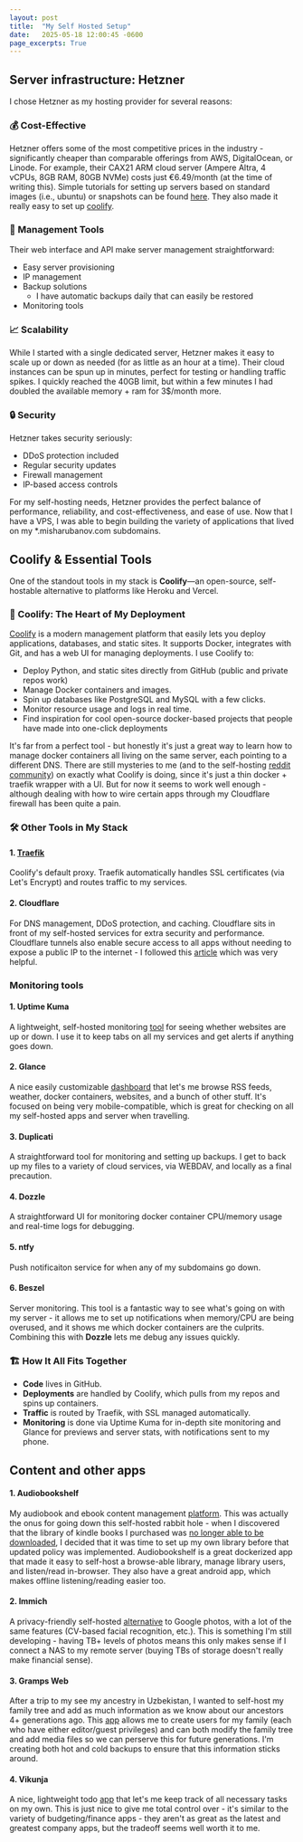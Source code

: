 ```yaml
---
layout: post
title:  "My Self Hosted Setup"
date:   2025-05-18 12:00:45 -0600
page_excerpts: True
---
```


## Server infrastructure: Hetzner
I chose Hetzner as my hosting provider for several reasons:

### 💰 Cost-Effective
Hetzner offers some of the most competitive prices in the industry - significantly cheaper than comparable offerings from AWS, DigitalOcean, or Linode. For example, their CAX21 ARM cloud server (Ampere Altra, 4 vCPUs, 8GB RAM, 80GB NVMe) costs just €6.49/month (at the time of writing this). Simple tutorials for setting up servers based on standard images (i.e., ubuntu) or snapshots can be found [here](https://docs.hetzner.com/cloud/servers/getting-started/creating-a-server/). They also made it really easy to set up [coolify](https://community.hetzner.com/tutorials/install-and-configure-coolify-on-linux).


### 🔧 Management Tools
Their web interface and API make server management straightforward:
- Easy server provisioning
- IP management
- Backup solutions
  - I have automatic backups daily that can easily be restored
- Monitoring tools

### 📈 Scalability
While I started with a single dedicated server, Hetzner makes it easy to scale up or down as needed (for as little as an hour at a time). Their cloud instances can be spun up in minutes, perfect for testing or handling traffic spikes. I quickly reached the 40GB limit, but within a few minutes I had doubled the available memory + ram for 3$/month more.

### 🔒 Security
Hetzner takes security seriously:
- DDoS protection included
- Regular security updates
- Firewall management
- IP-based access controls

For my self-hosting needs, Hetzner provides the perfect balance of performance, reliability, and cost-effectiveness, and ease of use. Now that I have a VPS, I was able to begin building the variety of applications that lived on my *.misharubanov.com subdomains.


## Coolify & Essential Tools

One of the standout tools in my stack is **Coolify**—an open-source, self-hostable alternative to platforms like Heroku and Vercel. 

### 🚀 Coolify: The Heart of My Deployment

[Coolify](https://coolify.io/) is a modern management platform that easily lets you deploy applications, databases, and static sites. It supports Docker, integrates with Git, and has a web UI for managing deployments. I use Coolify to:

- Deploy Python, and static sites directly from GitHub (public and private repos work)
- Manage Docker containers and images.
- Spin up databases like PostgreSQL and MySQL with a few clicks.
- Monitor resource usage and logs in real time.
- Find inspiration for cool open-source docker-based projects that people have made into one-click deployments

It's far from a perfect tool - but honestly it's just a great way to learn how to manage docker containers all living on the same server, each pointing to a different DNS. There are still mysteries to me (and to the self-hosting [reddit community](https://www.reddit.com/r/coolify/comments/1ivslne/nothing_works_on_coolify/)) on exactly what Coolify is doing, since it's just a thin docker + traefik wrapper with a UI. But for now it seems to work well enough - although dealing with how to wire certain apps through my Cloudflare firewall has been quite a pain.

### 🛠️ Other Tools in My Stack

#### 1. **[Traefik](https://coolify.io/docs/knowledge-base/proxy/traefik/overview)**
Coolify's default proxy. Traefik automatically handles SSL certificates (via Let's Encrypt) and routes traffic to my services.

#### 2. **Cloudflare**
For DNS management, DDoS protection, and caching. Cloudflare sits in front of my self-hosted services for extra security and performance. Cloudflare tunnels also enable secure access to all apps without needing to expose a public IP to the internet - I followed this [article](https://rasmusgodske.com/posts/securely-expose-your-coolify-apps-with-the-magic-of-cloudflare-tunnels/) which was very helpful. 

### Monitoring tools

#### 1. **Uptime Kuma**
A lightweight, self-hosted monitoring [tool](https://uptime.misharubanov.com/) for seeing whether websites are up or down. I use it to keep tabs on all my services and get alerts if anything goes down.

#### 2. **Glance**
A nice easily customizable [dashboard](dashboard.misharubanov.com) that let's me browse RSS feeds, weather, docker containers, websites, and a bunch of other stuff. It's focused on being very mobile-compatible, which is great for checking on all my self-hosted apps and server when travelling.

#### 3. **Duplicati**
A straightforward tool for monitoring and setting up backups. I get to back up my files to a variety of cloud services, via WEBDAV, and locally as a final precaution. 

#### 4. **Dozzle**
A straightforward UI for monitoring docker container CPU/memory usage and real-time logs for debugging.

#### 5. **ntfy**
Push notificaiton service for when any of my subdomains go down.

#### 6. **Beszel**
Server monitoring. This tool is a fantastic way to see what's going on with my server - it allows me to set up notifications when memory/CPU are being overused, and it shows me which docker containers are the culprits. Combining this with **Dozzle** lets me debug any issues quickly.

### 🏗️ How It All Fits Together

- **Code** lives in GitHub.
- **Deployments** are handled by Coolify, which pulls from my repos and spins up containers.
- **Traffic** is routed by Traefik, with SSL managed automatically.
- **Monitoring** is done via Uptime Kuma for in-depth site monitoring and Glance for previews and server stats, with notifications sent to my phone.

## Content and other apps

#### 1. **Audiobookshelf**
My audiobook and ebook content management [platform](http://bookshelf.misharubanov.com/). This was actually the onus for going down this self-hosted rabbit hole - when I discovered that the library of kindle books I purchased was [no longer able to be downloaded](https://www.theverge.com/news/612898/amazon-removing-kindle-book-download-transfer-usb), I decided that it was time to set up my own library before that updated policy was implemented. Audiobookshelf is a great dockerized app that made it easy to self-host a browse-able library, manage library users, and listen/read in-browser. They also have a great android app, which makes offline listening/reading easier too.

#### 2. **Immich**
A privacy-friendly self-hosted [alternative](https://immich.app/) to Google photos, with a lot of the same features (CV-based facial recognition, etc.). This is something I'm still developing - having TB+ levels of photos means this only makes sense if I connect a NAS to my remote server (buying TBs of storage doesn't really make financial sense). 

#### 3. **Gramps Web**
After a trip to my see my ancestry in Uzbekistan, I wanted to self-host my family tree and add as much information as we know about our ancestors 4+ generations ago. This [app](https://family.misharubanov.com/) allows me to create users for my family (each who have either editor/guest privileges) and can both modify the family tree and add media files so we can perserve this for future generations. I'm creating both hot and cold backups to ensure that this information sticks around.

#### 4. **Vikunja**
A nice, lightweight todo [app](https://todo.misharubanov.com/) that let's me keep track of all necessary tasks on my own. This is just nice to give me total control over - it's similar to the variety of budgeting/finance apps - they aren't as great as the latest and greatest company apps, but the tradeoff seems well worth it to me.

